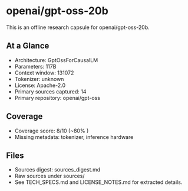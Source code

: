 # openai/gpt-oss-20b

This is an offline research capsule for openai/gpt-oss-20b.

## At a Glance
- Architecture: GptOssForCausalLM
- Parameters: 117B
- Context window: 131072
- Tokenizer: unknown
- License: Apache-2.0
- Primary sources captured: 14
- Primary repository: openai/gpt-oss

## Coverage

- Coverage score: 8/10 (~80% )
- Missing metadata: tokenizer, inference hardware

## Files
- Sources digest: sources_digest.md
- Raw sources under sources/
- See TECH_SPECS.md and LICENSE_NOTES.md for extracted details.